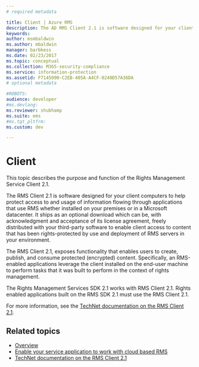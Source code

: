 ```yaml
---
# required metadata

title: Client | Azure RMS
description: The AD RMS Client 2.1 is software designed for your client computers to help protect access to and usage of information
keywords:
author: msmbaldwin
ms.author: mbaldwin
manager: barbkess
ms.date: 02/23/2017
ms.topic: conceptual
ms.collection: M365-security-compliance
ms.service: information-protection
ms.assetid: F7145090-C2EB-405A-A4CF-0240D57A36DA
# optional metadata

#ROBOTS:
audience: developer
#ms.devlang:
ms.reviewer: shubhamp
ms.suite: ems
#ms.tgt_pltfrm:
ms.custom: dev

---
```


# Client

This topic describes the purpose and function of the Rights Management Service Client 2.1.

The RMS Client 2.1 is software designed for your client computers to help protect access to and usage of information flowing through applications that use RMS whether installed on your premises or in a Microsoft datacenter. It ships as an optional download which can be, with acknowledgment and acceptance of its license agreement, freely distributed with your third-party software to enable client access to content that has been rights-protected by use and deployment of RMS servers in your environment.

The RMS Client 2.1, exposes functionality that enables users to create, publish, and consume protected (encrypted) content. Specifically, an RMS-enabled applications leverage the client installed on the end-user machine to perform tasks that it was built to perform in the context of rights management.

The Rights Management Services SDK 2.1 works with RMS Client 2.1. Rights enabled applications built on the RMS SDK 2.1 must use the RMS Client 2.1.

For more information, see the [TechNet documentation on the RMS Client 2.1](https://TechNet.Microsoft.Com/library/jj159267(WS.10).aspx).

## Related topics

* [Overview](ad-rms-overview.md)
* [Enable your service application to work with cloud based RMS](how-to-use-file-api-with-aadrm-cloud.md)
* [TechNet documentation on the RMS Client 2.1](https://technet.microsoft.com/library/jj159267(WS.10).aspx)
